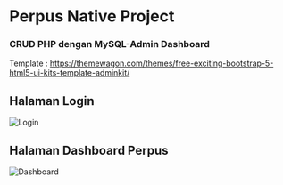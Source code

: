 # Perpus Native Project
<h3>CRUD PHP dengan MySQL-Admin Dashboard</h3>

Template : https://themewagon.com/themes/free-exciting-bootstrap-5-html5-ui-kits-template-adminkit/
<br>
<h2>Halaman Login</h2>

![Login](https://user-images.githubusercontent.com/65702027/140854558-01b0deff-31d7-43d0-8e9c-57d8be56af09.png)
<br>
<h2>Halaman Dashboard Perpus</h2>

![Dashboard](https://user-images.githubusercontent.com/65702027/140853340-b02f4bdf-6928-4857-aa90-e59a78aea2fa.png)

